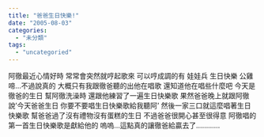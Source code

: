 ```yaml
---
title: "爸爸生日快樂!"
date: "2005-08-03"
categories: 
  - "未分類"
tags: 
  - "uncategoried"
---
```


阿徹最近心情好時 常常會突然就哼起歌來 可以哼成調的有 娃娃兵 生日快樂 公雞啼…不過說真的 大概只有我跟徹爸聽的出他在唱歌 還知道他在唱些什麼吧 今天是徹爸的生日 幫阿徹洗澡時 還跟他練習了一遍生日快樂歌 果然爸爸晚上就跟阿徹說’今天爸爸生日 你要不要唱生日快樂歌給我聽阿’ 然後一家三口就這麼唱著生日快樂歌 幫爸爸過了沒有禮物沒有蛋糕的生日 不過爸爸很開心甚至很得意 阿徹唱的第一首生日快樂歌是獻給他的 嗚嗚…這點真的讓徹爸給贏去了…………
